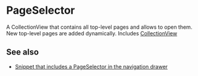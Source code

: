 ---
---
# PageSelector

A CollectionView that contains all top-level pages and allows to open them. New top-level pages are added dynamically.
Includes [CollectionView](CollectionView.md)

## See also

- [Snippet that includes a PageSelector in the navigation drawer](https://github.com/eclipsesource/tabris-js/blob/v1.3.0/snippets/drawer-pages/drawer-pages.js)
